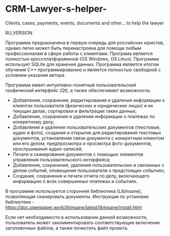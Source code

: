 # CRM-Lawyer-s-helper-
Clients, cases, payments, events, documents and other... to help the lawyer

RU_VERSION

Программа предназначена в первую очередь для российских юристов, однако легко может быть перенастроена для помощи любым профессионалам в сфере работы с клиентами.
Програма является полностью кроссплатформенной (OS Windows, OS Linux).
Программа использует SQLite для хранения данных.
Программа является итогом обучения C++ программированию и является полностью свободной с условием указания автора.

Программа имеет интуитивно-понятный пользовательский графический интерфейс (Qt), а также обеспечивает возможность:
- Добавления, сохранения, редактирования и удаления информации о клиентах пользователя (физических и юридических лицах) 
и их текущих делах, сортировки и фильтрации таких данных;
- Добавления, сохранения и удаления информации о платежах по конкретному делу;
- Добавления и удаления пользовательских документов (текстовые, аудио и фото), 
создания и открытия для редактирования текстовых документов, установления связи документа с конкретным клиентом или его делом, 
предпросмотра и просмотра фото-документов, прослушивания аудио-записей;
- Печати и сканирования документов с помощью элементов управления пользовательского интерфейса;
- Добавления, сохранения, удаления пользовательских и связанных с делом событий, оповещения пользователя о предстоящих событиях;
- Создания, сохранения и печати отчета по делу, включающего информацию о всех совершенных платежах и событиях.

В программе используется сторонняя библиотека (LibInsane), позволяющая сканировать документы. Инструкция по установке библиотеки - https://doc.openpaper.work/libinsane/latest/libinsane/install.html

Если нет необходимости в использовании данной возможности, пользователь может закомментировать соответствующие включения заголовочных файлов, а также почистить файл проекта.



